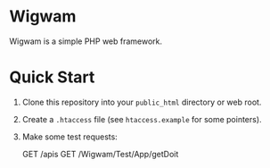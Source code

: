 Wigwam
======

Wigwam is a simple PHP web framework.

Quick Start
===========

  1. Clone this repository into your `public_html` directory or web root.
  2. Create a `.htaccess` file (see `htaccess.example` for some pointers).
  3. Make some test requests:

      GET /apis
      GET /Wigwam/Test/App/getDoit

